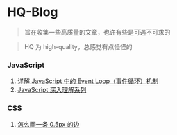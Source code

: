 # HQ-Blog

> 旨在收集一些高质量的文章，也许有些是可遇不可求的

> HQ 为 high-quality，总感觉有点怪怪的

### JavaScript

1. [详解 JavaScript 中的 Event Loop（事件循环）机制](https://zhuanlan.zhihu.com/p/33058983)
2. [JavaScript 深入理解系列](https://github.com/mqyqingfeng/Blog)


### CSS

1. [怎么画一条 0.5px 的边](https://juejin.im/post/5ab65f40f265da2384408a95)